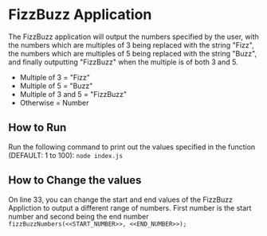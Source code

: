 # FizzBuzz Application
The FizzBuzz application will output the numbers specified by the user, with the numbers which are multiples of 3 being replaced with the string "Fizz", the numbers which are multiples of 5 being replaced with the string "Buzz", and finally outputting "FizzBuzz" when the multiple is of both 3 and 5.
- Multiple of 3 = "Fizz"
- Multiple of 5 = "Buzz"
- Multiple of 3 and 5 = "FizzBuzz"
- Otherwise = Number

## How to Run
Run the following command to print out the values specified in the function (DEFAULT: 1 to 100):
`node index.js`

## How to Change the values
On line 33, you can change the start and end values of the FizzBuzz Appliction to output a different range of numbers. First number is the start number and second being the end number
`fizzBuzzNumbers(<<START_NUMBER>>, <<END_NUMBER>>);`